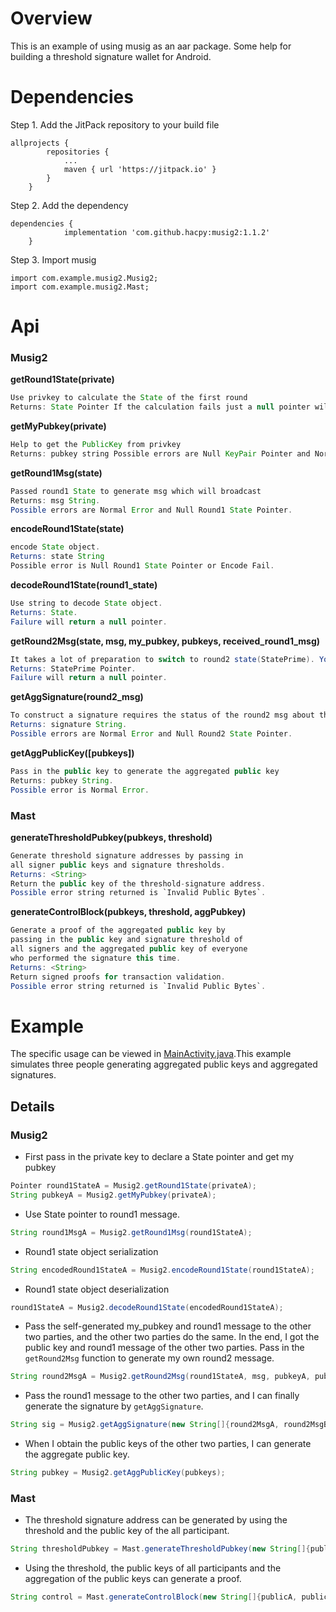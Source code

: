 # Overview

This is an example of using musig as an aar package. Some help for building a threshold signature wallet for Android.

# Dependencies

Step 1. Add the JitPack repository to your build file

```
allprojects {
		repositories {
			...
			maven { url 'https://jitpack.io' }
		}
	}
```

Step 2. Add the dependency
```
dependencies {
	        implementation 'com.github.hacpy:musig2:1.1.2'
	}
```

Step 3. Import musig
```
import com.example.musig2.Musig2;
import com.example.musig2.Mast;
```

# Api
### Musig2
**getRound1State(private)**

```java
Use privkey to calculate the State of the first round
Returns: State Pointer If the calculation fails just a null pointer will be returned.
```

**getMyPubkey(private)**

```java
Help to get the PublicKey from privkey
Returns: pubkey string Possible errors are Null KeyPair Pointer and Normal Error.
```

**getRound1Msg(state)**

```java
Passed round1 State to generate msg which will broadcast
Returns: msg String. 
Possible errors are Normal Error and Null Round1 State Pointer.
```

**encodeRound1State(state)**

```java
encode State object.
Returns: state String 
Possible error is Null Round1 State Pointer or Encode Fail.
```

**decodeRound1State(round1_state)**

```java
Use string to decode State object.
Returns: State. 
Failure will return a null pointer.
```

**getRound2Msg(state, msg, my_pubkey, pubkeys, received_round1_msg)**

```java
It takes a lot of preparation to switch to round2 state(StatePrime). You need the round1 State, the message to sign for it, your own public key, everyone's public key, and everyone else's msgs from the round1.
Returns: StatePrime Pointer. 
Failure will return a null pointer.
```

**getAggSignature(round2_msg)**

```java
To construct a signature requires the status of the round2 msg about the second round of all other signers, and its own R.
Returns: signature String. 
Possible errors are Normal Error and Null Round2 State Pointer.
```

**getAggPublicKey([pubkeys])**
```java
Pass in the public key to generate the aggregated public key
Returns: pubkey String. 
Possible error is Normal Error.
```

### Mast

**generateThresholdPubkey(pubkeys, threshold)**
```java
Generate threshold signature addresses by passing in 
all signer public keys and signature thresholds.
Returns: <String>
Return the public key of the threshold-signature address.
Possible error string returned is `Invalid Public Bytes`.
```
**generateControlBlock(pubkeys, threshold, aggPubkey)**
```java
Generate a proof of the aggregated public key by 
passing in the public key and signature threshold of 
all signers and the aggregated public key of everyone 
who performed the signature this time.
Returns: <String>
Return signed proofs for transaction validation.
Possible error string returned is `Invalid Public Bytes`.
```

# Example

The specific usage can be viewed in [MainActivity.java](src/main/java/com/chainx/musig2demo/MainActivity.java).This example simulates three people generating aggregated public keys and aggregated signatures.

## Details

### Musig2

- First pass in the private key to declare a State pointer and get my pubkey

~~~java
Pointer round1StateA = Musig2.getRound1State(privateA);
String pubkeyA = Musig2.getMyPubkey(privateA);
~~~

- Use State pointer to  round1 message.

~~~java
String round1MsgA = Musig2.getRound1Msg(round1StateA);
~~~

- Round1 state object serialization

~~~java
String encodedRound1StateA = Musig2.encodeRound1State(round1StateA);
~~~

- Round1 state object deserialization

~~~java
round1StateA = Musig2.decodeRound1State(encodedRound1StateA);
~~~

- Pass the self-generated my_pubkey and round1 message to the other two parties, and the other two parties do the same. In the end, I got the public key and round1 message of the other two parties. Pass in the `getRound2Msg` function to generate my own round2 message. 

~~~java
String round2MsgA = Musig2.getRound2Msg(round1StateA, msg, pubkeyA, pubkeys, new String[]{round1MsgB, round1MsgC});
~~~

- Pass the round1 message to the other two parties, and I can finally generate the signature by `getAggSignature`. 

~~~java
String sig = Musig2.getAggSignature(new String[]{round2MsgA, round2MsgB, round2MsgC});
~~~

- When I obtain the public keys of the other two parties, I can generate the aggregate public key. 

~~~java
String pubkey = Musig2.getAggPublicKey(pubkeys);
~~~


### Mast

- The threshold signature address can be generated by using the threshold and the public key of the all participant.

~~~java
String thresholdPubkey = Mast.generateThresholdPubkey(new String[]{publicA, publicB, publicC}, (byte) 2);
~~~

- Using the threshold, the public keys of all participants and the aggregation of the public keys can generate a proof.

~~~java
String control = Mast.generateControlBlock(new String[]{publicA, publicB, publicC}, (byte) 2, publicAB);
~~~